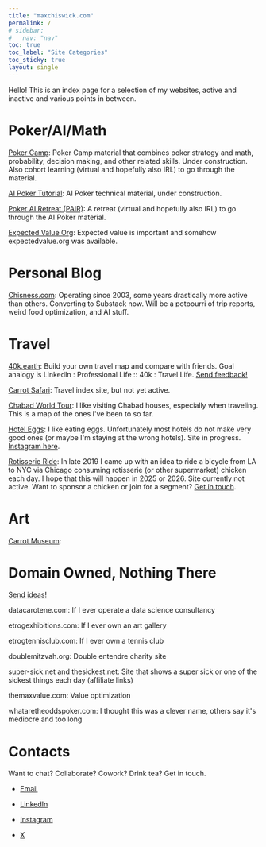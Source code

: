 ```yaml
---
title: "maxchiswick.com"
permalink: /
# sidebar:
#   nav: "nav"
toc: true
toc_label: "Site Categories"
toc_sticky: true
layout: single
---
```

Hello! This is an index page for a selection of my websites, active and inactive and various points in between. 

# Poker/AI/Math 

[Poker Camp](https://pokercamp.org): Poker Camp material that combines poker strategy and math, probability, decision making, and other related skills. Under construction. Also cohort learning (virtual and hopefully also IRL) to go through the material.  

[AI Poker Tutorial](https://aipokertutorial.com): AI Poker technical material, under construction.

[Poker AI Retreat (PAIR)](https://pokerairetreat.com): A retreat (virtual and hopefully also IRL) to go through the AI Poker material.

[Expected Value Org](https://expectedvalue.org): Expected value is important and somehow expectedvalue.org was available.  

# Personal Blog

[Chisness.com](https://chisness.com): Operating since 2003, some years drastically more active than others. Converting to Substack now. Will be a potpourri of trip reports, weird food optimization, and AI stuff. 

# Travel

[40k.earth](https://40k.earth): Build your own travel map and compare with friends. Goal analogy is LinkedIn : Professional Life :: 40k : Travel Life. [Send feedback!](mailto:max@40k.earth) 

[Carrot Safari](https://carrotsafari.com): Travel index site, but not yet active. 

[Chabad World Tour](https://chabadworldtour.com): I like visiting Chabad houses, especially when traveling. This is a map of the ones I've been to so far. 

[Hotel Eggs](https://hoteleggs.com): I like eating eggs. Unfortunately most hotels do not make very good ones (or maybe I'm staying at the wrong hotels). Site in progress. [Instagram here](https://instagram.com/hoteleggs).

[Rotisserie Ride](https://rotisserieride.com): In late 2019 I came up with an idea to ride a bicycle from LA to NYC via Chicago consuming rotisserie (or other supermarket) chicken each day. I hope that this will happen in 2025 or 2026. Site currently not active. Want to sponsor a chicken or join for a segment? [Get in touch](mailto:max.chiswick@gmail.com).

# Art

[Carrot Museum](https://carrotmuseum.org): 

# Domain Owned, Nothing There

[Send ideas!](mailto:max.chiswick@gmail.com)

datacarotene.com: If I ever operate a data science consultancy

etrogexhibitions.com: If I ever own an art gallery

etrogtennisclub.com: If I ever own a tennis club

doublemitzvah.org: Double entendre charity site

super-sick.net and thesickest.net: Site that shows a super sick or one of the sickest things each day (affiliate links)

themaxvalue.com: Value optimization

whataretheoddspoker.com: I thought this was a clever name, others say it's mediocre and too long

# Contacts

Want to chat? Collaborate? Cowork? Drink tea? 
Get in touch. 

- [Email](mailto:max.chiswick@gmail.com) 

- [LinkedIn](https://www.linkedin.com/in/maxchiswick/)

- [Instagram](https://www.instagram.com/chisness/)

- [X](https://x.com/chisness)
